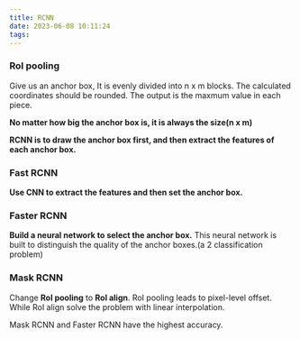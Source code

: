 ```yaml
---
title: RCNN
date: 2023-06-08 10:11:24
tags:
---
```


### RoI pooling
Give us an anchor box,
It is evenly divided into n x m blocks. The calculated coordinates should be rounded.
The output is the maxmum value in each piece.

**No matter how big the anchor box is, it is always the size(n x m)**

**RCNN is to draw the anchor box first, and then extract the features of each anchor box.**

### Fast RCNN
**Use CNN to extract the features and then set the anchor box.**

### Faster RCNN
**Build a neural network to select the anchor box.**
This neural network is built to distinguish the quality of the anchor boxes.(a 2 classification problem)

### Mask RCNN
Change **RoI pooling** to **RoI align**.
RoI pooling leads to pixel-level offset. While RoI align solve the problem with linear interpolation.

Mask RCNN and Faster RCNN have the highest accuracy.